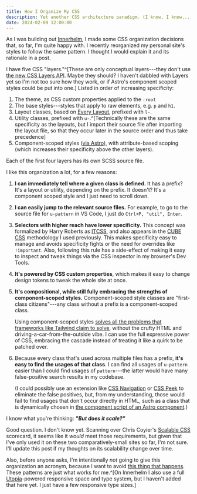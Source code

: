 ```yaml
---
title: How I Organize My CSS
description: Yet another CSS architecture paradigm. (I know, I know...)
date: 2024-02-09 12:00:00
---
```


As I was building out [Innerhelm](https://innerhelm.com), I made some CSS
organization decisions that, so far, I'm quite happy with. I recently
reorganized my personal site's styles to follow the same pattern. I thought I
would explain it and its rationale in a post.

I have five CSS "layers."^[These are only conceptual layers---they don't use
[the new CSS Layers API](https://developer.mozilla.org/en-US/docs/Learn/CSS/Building_blocks/Cascade_layers).
Maybe they should? I haven't dabbled with Layers yet so I'm not too sure how
they work, or if Astro's component scoped styles could be put into one.] Listed
in order of increasing specificity:

1. The theme, as CSS custom properties applied to the `:root`
2. The base styles---styles that apply to raw elements, e.g. `p` and `h1`.
3. Layout classes, based on [Every Layout](https://every-layout.dev/), prefixed
   with `l-`.
4. Utility classes, prefixed with `u-`.^[Technically these are the same
   specificity as the layouts, but I import their source file after importing
   the layout file, so that they occur later in the source order and thus take
   precedence]
5. Component-scoped styles
   ([via Astro](https://docs.astro.build/en/guides/styling/#scoped-styles)),
   with attribute-based scoping (which increases their specificity above the
   other layers).

Each of the first four layers has its own SCSS source file.

I like this organization a lot, for a few reasons:

1. **I can immediately tell where a given class is defined.** It has a prefix?
   It's a layout or utility, depending on the prefix. It doesn't? It's a
   component scoped style and I just need to scroll down.

2. **I can easily jump to the relevant source files.** For example, to go to the
   source file for `u-pattern` in VS Code, I just do `Ctrl+P, "util", Enter`.

3. **Selectors with higher reach have lower specificity.** This concept was
   formalized by Harry Roberts as
   [ITCSS](https://www.xfive.co/blog/itcss-scalable-maintainable-css-architecture/),
   and also appears in the [CUBE CSS](https://cube.fyi/) methodology I used
   previously. This makes specificity easy to manage and avoids specificity
   fights or the need for overrides like `!important`. Also, following this rule
   has a side-effect of making it easy to inspect and tweak things via the CSS
   inspector in my browser's Dev Tools.

4. **It's powered by CSS custom properties**, which makes it easy to change
   design tokens to tweak the whole site at once.

5. **It's compositional, while still fully embracing the strengths of
   component-scoped styles.** Component-scoped style classes are "first-class
   citizens"---any class without a prefix is a component-scoped class.

   Using component-scoped styles
   [solves all the problems that frameworks like Tailwind claim to solve](https://pdx.su/blog/2023-07-26-tailwind-and-the-death-of-craftsmanship/),
   without the crufty HTML and driving-a-car-from-the-outside vibe. I can use
   the full expressive power of CSS, embracing the cascade instead of treating
   it like a quirk to be patched over.

6. Because every class that's used across multiple files has a prefix, **it's
   easy to find the usages of that class**. I can find all usages of `u-pattern`
   easier than I could find usages of `pattern`---the latter would have many
   false-positive search results in my codebase.

   (I could possibly use an extension like
   [CSS Navigation](https://github.com/pucelle/vscode-css-navigation/) or
   [CSS Peek](https://github.com/pranaygp/vscode-css-peek) to eliminate the
   false positives, but, from my understanding, those would fail to find usages
   that don't occur directly in HTML, such as a class that is dynamically chosen
   in
   [the component script of an Astro component](https://docs.astro.build/en/basics/astro-components/#the-component-script).)

I know what you're thinking: **_"But does it scale?"_**

Good question. I don't know yet. Scanning over Chris Coyier's
[Scalable CSS](https://chriscoyier.net/2023/01/17/scalable-css/) scorecard, it
seems like it _would_ meet those requirements, but given that I've only used it
on these two comparatively-small sites so far, I'm not sure. I'll update this
post if my thoughts on its scalability change over time.

Also, before anyone asks, I'm intentionally _not_ going to give this
organization an acronym, because I want to avoid
[this thing that happens](https://codepen.io/chriscoyier/post/a-weird-thing-that-happens). These
patterns are just what works for
me.^[On Innerhelm I also use a full [Utopia](https://utopia.fyi/)-powered
responsive space and type system, but I haven't added that here yet. I just have
a few responsive type sizes.]
